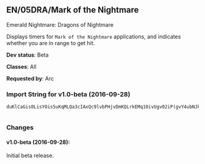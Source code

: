 ## EN/05DRA/Mark of the Nightmare

Emerald Nightmare: Dragons of Nightmare

Displays timers for `Mark of the Nightmare` applications, and indicates
whether you are in range to get hit.

**Dev status**: Beta

**Classes**: All

**Requested by**: Arc

### Import String for v1.0-beta (2016-09-28)

    duKlCaGis0LisYOis5uKqMLQa3cIAxQc9lvbPHjvDmKQLrkEMq10ivUgv02iP(gvY4ubNJkf3Je4Fiu1bjjTqvrEOQOMivkDrsP2Ok0jjjwjcMjc5Miu2je(jPKHsLQLsK4PsMksUQQKZQkiElrQUljO9Q8xQWGrDyvAXiLhlvMmrDzrBgsFwfnAiYPjSAvb1Rjv1Sr0TfYUH63sz4eXYf8CQA6uUUQA7cLVJqLXtQY5vLA9ej18jHA)Gh9rT6oQzR6g1qqFuRUDMOH9JALalSrTsU5O77Tw0OnB2QBNjILubX5zgiwtohcKP3V6kllmrdFjDybX5zg8JAiOpQvwqCEMHrTQ77TwKdKeY5kteLYRK)HRjA4vUwLXsST65weTRbmrTZvEjjjjIBuUIy3G(a3qb(H4By5qUY)PLXsS5Eirf6TQCxBIiAL)tlJLyR(OOc9w5q1xsrvhQ6U7ePI2U1HB1Q0EL9wsUkJLyB1hNXsSTYerP8QVpD4LKKKQipAR((0HxsssI4gL7PzR(yliopZWOMnB2kA3o9pdTpw(5gzlmQHq3oQwTlD99Q7DQXvFpD19dfzNXNTI2n8CJSfg1qqFhp4YPBCJonh61PME)bDUgkYovpeA2rN6CPZnQ1PXPMdhO7YLBgkYoJpeX3rx9Q1PZvFFFCx0pOtJZHISt1Zw199wlIk1ZwH(XDMOHLMIacadmWat26UKatR59VWcdiamWadmAlaSayfam9haStGLBabGbgyGbgyGbwGc8lSWqCJsPPKwZ7v(4JcfbScuaWkFi(gwoKkb2qkXabGbgyGbgyGbgyGbgyAnV)fwyaRaGvsR59kF8rbqayGbgyGbgyGtSmqayGbg4eldeagyGbwGcmUzatR59VWcdydPedeagyGbgyGbg4qA)agyLsN4jEfQeiamWadCILbcadmWalqbg3mGFHf2ZxSQMD70xAkLqEFNbLpayAnV)fwykcydPedeagyGbgyGbg4qA)agyLshzKvOsGaWadmWjwgiamWadSafyv8QyzKkyPCXNP00e)qC1payAnV)fwykcydPedeagyGbgyGbg4qA)agyLkUdfffvtVMEPRcwHkoOeiamWadCs6tGaWadmWadmWahs7hWaRuXDOO66rr11lDT(McvCqjqayGbg4eldesS8kzH)H)4otelxDXVxjl8siVVPs9mPiorYwjvDalvswH2W2rY7PFLwVOisfeAVs01Wo8c5CfrAFKALqEfXUb9bUHc8dX3WYHCLalmhDTijKPLYdb9vKTR8OwjlqrfDFs79Owf9jnXOMnBvI7AFSLbH8k6hCQBf6TZen8Owf9jnXOMnBLKysSlzITrTk6tAIrnB2QWTlh1QOpPjg1SzRcnYCuRI(KMyuZMTYlK6CuR8c8jzUYiUeBVNTYUKj2g1QOpPjg1SzR((0rI7AFSLbH8EA13No8cPo3tZwH)rubX5zg8dHMvH8u0WuVLKRU)WL2nSYl5g0FpTYB3o99J2kl1Zo2W2QJHlURj8AHZvMikdhByB1XWf31eETW5kliopZWOwj)dxt0WRCTkJLyB1ZTiAxdyIANR8sssse3OCfXUb9bUHc8dX3WYHCL)tlJLyR(OOc9w5q1xsrvhQ6U7ePI2UDL9wsUkJLyB1hNXsSTYerP8QVpD4LKKKiUr5EA2kItiBine0p0VspTqr9PTJhCPXPREx9U5aD10PRw9qrw3HvV1cf1N2qOrJUzdHMrT62zIyjvqCEMbI1KZHaz69RUYYct0WxshwqCEMb)Ogc6JALfeNNzyuR6(ERf5ajHCUYerP8k5F4AIgELRvzSeBREUfr7Aatu7CLxsssI4gLRi2nOpWnuG1okdcVFL)tlJLyZ9qIk0Bv5U2er0k)NwglXw9rrf6TYHQVKIQou1D3jsfTDRd3QvP9k7TKCvglX2QpoJLyBLjIs5vFF6WljjjvrE0w99PdVKKKeXnk3tZw9XwqCEMHrnB2Sv0UD6FgAFS8ZnYwyudHUDuTAx667v37uJR(E6Q7hkYoJpBfTB45gzlmQHG(o6uTt6oDPUVxJBCPZvCndfzNohcn7O6Exo1PtNM(40DJRd66hkYoDoeX3rx0D1RlURENXD5sNME6dfzNXNTQ77TwevQNTc9J7mrdlnfbeagyGbMS1DjbMwZ7FHfgqayGbgy0waybWkay6payNal3acadmWadmWadSaf4xyHH4gLstjTM3R8XhfkcyfOaGvQDugeEVsGnKsmqayGbgyGbgyGbgyGbMwZ7FHfgWkayL0AEVYhFuaeagyGbgyGbg4eldeagyGboXYabGbgyGfOaJBgW0AE)lSWa2qkXabGbgyGbgyGboK2pGbwP0jEIxHkbcadmWaNyzGaWadmWcuGXnd4xyH98fRQz3o9LMsjK33zq5daMwZ7FHfMIa2qkXabGbgyGbgyGboK2pGbwP0rgzfQeiamWadCILbcadmWalqbwfVkwgPcwkx8zknnXpex9daMwZ7FHfMIa2qkXabGbgyGbgyGboK2pGbwPI7qrrr10RPx6QGvOIdkbcadmWaNK(eiamWadmWadmWH0(bmWkvChkQUEuuD9sxRVPqfhuceagyGboXYaHelVsw4F4pUZeXYvx87vYcVeY7BQuptkItKSvsvhWsLKvOnSDK8E6xP1lkIubH2ReDnSdVqoxrK2hPwjKxrSBqFGBOaRDugeE)kbwyo6ArsitlLhc6RiBx5rTswGIk6(K27rTk6tAIrnB2Qe31(yldc5v0p4u3k0BNjA4rTk6tAIrnB2kjXKyxYeBJAv0N0eJA2SvHBxoQvrFstmQzZwfAK5Owf9jnXOMnBLxi15Ow5f4tYCLrCj2EpBLDjtSnQvrFstmQzZw99PJe31(yldc590QVpD4fsDUNMTc)JOcIZZm4hcnRc5POHPEljxD)HlTByLxYnO)EAL3UD67hTvwQNDSHTvhdxCxt41cNRmrugo2W2QJHlURj8AHZvwqCEMHrTs(hUMOHx5AvglX2QNBr0UgWe1ox5LKKKiUr5kIDd6dCdfyTJYGW7x5)0Yyj2QpkQqVvou9Luu1HQU7orQOTBxzVLKRYyj2w9XzSeBRmrukV67thEjjjjIBuUNMTI4eYgsdb9d9R0tluuFA74bxAC6Q3vVBoqxnD6QvpuK1Dy1BTqr9PneA0OB2qeFuRUDMiwsfeNNzGyn5CiqME)QRSSWen8L0HfeNNzWpQHG(OwzbX5zgg1k5F4AIgELRvzSeBREUfr7Aatu7CLxsssI4gLRi2nOpWnuGjknKA4v(pTmwIn3djQqVvL7AterR8FAzSeB1hfvO3khQ(skQ6qv3DNiv02ToCRwL2RS3sYvzSeBR(4mwITvMikLx99PdVKKKuf5rB13No8sssse3OCpnB1hBbX5zgg1SzZwr72P)zO9XYp3iBHrne62r1QDPRVxDVtnU67PRUFOi7m(Sv0UHNBKTWOgc6dr)JQJ7gn0DQ(GAnU05K(qOzh15udDnQ7p0RjUl34YnUgkYoJpeX3r1XDEOxt8((4X1P2PRddfzNoNTQ77TwevQNTc9J7mrdlnfbeagyGbMS1DjbMwZ7FHfgqayGbgy0waybWkay6payNal3acadmWadmWadSaf4xyHH4gLstjTM3R8XhfkcyfOaGvsuAi1Wkb2qkXabGbgyGbgyGbgyGbgyAnV)fwyaRaGvsR59kF8rbqayGbgyGbgyGtSmqayGbg4eldeagyGbwGcmUzatR59VWcdydPedeagyGbgyGbg4qA)agyLsN4jEfQeiamWadCILbcadmWalqbg3mGFHf2ZxSQMD70xAkLqEFNbLpayAnV)fwykcydPedeagyGbgyGbg4qA)agyLshzKvOsGaWadmWjwgiamWadSafyv8QyzKkyPCXNP00e)qC1payAnV)fwykcydPedeagyGbgyGbg4qA)agyLkUdfffvtVMEPRcwHkoOeiamWadCs6tGaWadmWadmWahs7hWaRuXDOO66rr11lDT(McvCqjqayGbg4eldesS8kzH)H)4otelxDXVxjl8siVVPs9mPiorYwjvDalvswH2W2rY7PFLwVOisfeAVs01Wo8c5CfrAFKALqEfXUb9bUHcmrPHudVsGfMJUwKeY0s5HG(kY2vEuRKfOOIUpP9EuRI(KMyuZMTkXDTp2YGqEf9do1Tc92zIgEuRI(KMyuZMTssmj2LmX2Owf9jnXOMnBv42LJAv0N0eJA2SvHgzoQvrFstmQzZw5fsDoQvEb(KmxzexIT3ZwzxYeBJAv0N0eJA2SvFF6iXDTp2YGqEpT67thEHuN7PzRW)iQG48md(HqZQqEkAyQ3sYv3F4s7gw5LCd6VNw5TBN((rBLL6zhByB1XWf31eETW5kteLHJnST6y4I7AcVw4CLfeNNzyuR6(ERf5ajHCUYerP8k5F4AIgELRvzSeBREUfr7Aatu7CLxsssI4gLRi2nOpWnuGjknKA4v(pTmwIT6JIk0BLdvFjfvDOQ7UtKkA72v2Bj5QmwITvFCglX2kteLYR((0HxsssI4gL7PzRioHSH0qq)q)k90cf1N2oEWLgNU6D17Md0vtNUA1dfzDhw9wluuFAdHgn6Mne6g1QBNjILubX5zgiwtohcKP3V6kllmrdFjDybX5zg8JAiOpQvwqCEMHrTs(hUMOHx5AvglX2QNBr0UgWe1ox5LKKKiUr5kIDd6dCdfyQBgUHv(pTmwIn3djQqVvL7AterR8FAzSeB1hfvO3khQ(skQ6qv3DNiv02ToCRwL2RS3sYvzSeBR(4mwITvMikLx99PdVKKKuf5rB13No8sssse3OCpnB1hBbX5zgg1SzZwr72P)zO9XYp3iBHrne62r1QDPRVxDVtnU67PRUFOi7m(Sv0UHNBKTWOgc67O64op0RjEFF846u78GMHIStDdHMDuTAD9Q7PFOpUo34mUM(HIStDdr8DuTonhuR2LR(4Xpe3LAxdfzN6MTQ77TwevQNTc9J7mrdlnfbeagyGbMS1DjbMwZ7FHfgqayGbgy0waybWkay6payNal3acadmWadmWadSaf4xyHH4gLstjTM3R8XhfkcyfOaGvsDZWnOeydPedeagyGbgyGbgyGbgyGP18(xyHbScawjTM3R8XhfabGbgyGbgyGboXYabGbgyGtSmqayGbgybkW4MbmTM3)clmGnKsmqayGbgyGbgyGdP9dyGvkDIN4vOsGaWadmWjwgiamWadSafyCZa(fwypFXQA2TtFPPuc59Dgu(aGP18(xyHPiGnKsmqayGbgyGbgyGdP9dyGvkDKrwHkbcadmWaNyzGaWadmWcuGvXRILrQGLYfFMstt8dXv)aGP18(xyHPiGnKsmqayGbgyGbgyGdP9dyGvQ4ouuuun9A6LUkyfQ4GsGaWadmWjPpbcadmWadmWadCiTFadSsf3HIQRhfvxV016BkuXbLabGbgyGtSmqiXYRKf(h(J7mrSC1f)ELSWlH8(Mk1ZKI4ejBLu1bSujzfAdBhjVN(vA9IIivqO9krxd7WlKZveP9rQvc5ve7g0h4gkWu3mCdReyH5ORfjHmTuEiOVISDLh1kzbkQO7tAVh1QOpPjg1SzRsCx7JTmiKxr)GtDRqVDMOHh1QOpPjg1SzRKetIDjtSnQvrFstmQzZwfUD5Owf9jnXOMnBvOrMJAv0N0eJA2SvEHuNJALxGpjZvgXLy79Sv2LmX2Owf9jnXOMnB13NosCx7JTmiK3tR((0Hxi15EA2k8pIkiopZGFi0SkKNIgM6TKC19hU0UHvEj3G(7PvE72PVF0wzPE2Xg2wDmCXDnHxlCUYerz4ydBRogU4UMWRfoxzbX5zgg1QUV3AroqsiNRmrukVs(hUMOHx5AvglX2QNBr0UgWe1ox5LKKKiUr5kIDd6dCdfyQBgUHv(pTmwIT6JIk0BLdvFjfvDOQ7UtKkA72v2Bj5QmwITvFCglX2kteLYR((0HxsssI4gL7PzRioHSH0qq)q)k90cf1N2oEWLgNU6D17Md0vtNUA1dfzDhw9wluuFAdHgn6MnBL8OwD7mrSKkiopZaXAY5qGm9(vYPVBLQHoGJr)XEKPL2fyn90vJCVBqwZHvYc)d)XDMiwU6ssUk1tYflNY7PviLItKSD8Wb1Q15QpUt1X10RXP6HISoxReYR0gXdT3PBLIQpuIDd6dCdfydPeyeItKSOBixr2UYJALSafv09jT3JAv0N0eJA2SvO3ot0WJAv0N0eJA2SvsIjXUKj2g1QOpPjg1SzRc3UCuRI(KMyuZMTk0iZrTk6tAIrnB2k7sMyBuRI(KMyuZMT67thDKxVF0MTc)JOcIZZm4hc6Rc5POHPEljxj)gFJeDNH2xYkFsI6EtGTvuA5(kVKBxoe0xrCczdPDuD84XPFO3z84oJF4aD1dfzDox9wluuFAdrC69ZwfTsELFLMh18i9hDUk2qqxNg6Z2a
     

### Changes

#### v1.0-beta (2016-09-28):

Initial beta release.


